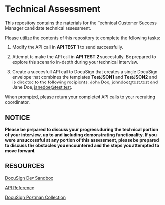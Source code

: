 # Technical Assessment

This repository contains the materials for the Technical Customer Success Manager candidate technical assessment.

Please utilize the contents of this repository to complete the following tasks:

1) Modify the API call in <b>API TEST 1</b> to send successfully.

2) Attempt to make the API call in <b>API TEST 2</b> succesfully. Be prepared to explore this scenario in-depth during your technical interview.

3) Create a succesfull API call to DocuSign that creates a single DocuSign envelope that combines the templates <b>TestJSON1</b> and <b>TestJSON2</b> and is directed to the following recipients: John Doe, johndoe@test.test and Jane Doe, janedoe@test.test.

When prompted, please return your completed API calls to your recruiting coordinator.

NOTICE
------

<b>Please be prepared to discuss your progress during the technical portion of your interview, up to and including demonstrating functionality. If you were unsuccessful at any portion of this assessment, please be prepared to discuss the obstacles you encountered and the steps you attempted to move forward.</b>


RESOURCES
---------

<a href="https://go.docusign.com/sandbox/productshot/">DocuSign Dev Sandbox</a>

<a href="https://developers.docusign.com/docs/esign-rest-api/reference/">API Reference</a>

<a href="https://www.docusign.com/blog/dsdev-please-mr-postman">DocuSign Postman Collection</a>
